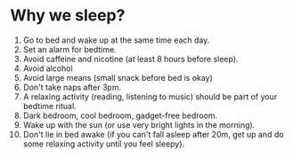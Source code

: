 # Why we sleep?

1. Go to bed and wake up at the same time each day.
2. Set an alarm for bedtime.
3. Avoid caffeine and nicotine (at least 8 hours before sleep).
4. Avoid alcohol
5. Avoid large means (small snack before bed is okay)
6. Don't take naps after 3pm.
7. A relaxing activity (reading, listening to music) should be part of your bedtime ritual.
8. Dark bedroom, cool bedroom, gadget-free bedroom.
9. Wake up with the sun (or use very bright lights in the morning).
10. Don't lie in bed awake (if you can't fall asleep after 20m, get up and do some relaxing activity until you feel sleepy).
